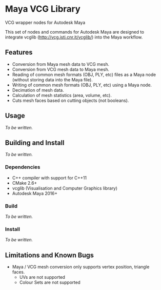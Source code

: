 # Maya VCG Library
VCG wrapper nodes for Autodesk Maya

This set of nodes and commands for Autodesk Maya are designed to integrate vcglib (http://vcg.isti.cnr.it/vcglib/) into the Maya workflow.

## Features
- Conversion from Maya mesh data to VCG mesh.
- Conversion from VCG mesh data to Maya mesh.
- Reading of common mesh formats (OBJ, PLY, etc) files as a Maya node (without storing data into the Maya file).
- Writing of common mesh formats (OBJ, PLY, etc) using a Maya node.
- Decimation of mesh data.
- Calculation of mesh statistics (area, volume, etc).
- Cuts mesh faces based on cutting objects (not booleans).

## Usage

_To be written._

## Building and Install

_To be written._

### Dependencies

- C++ compiler with support for C++11
- CMake 2.6+
- vcglib (Visualisation and Computer Graphics library)
- Autodesk Maya 2016+

### Build

_To be written._

### Install

_To be written._

## Limitations and Known Bugs 

- Maya / VCG mesh conversion only supports vertex position, triangle faces.
  - UVs are not supported
  - Colour Sets are not supported 
